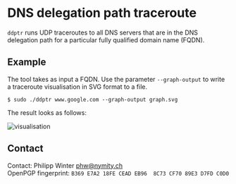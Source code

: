# DNS delegation path traceroute

`ddptr` runs UDP traceroutes to all DNS servers that are in the DNS delegation
path for a particular fully qualified domain name (FQDN).

Example
-------

The tool takes as input a FQDN.  Use the parameter `--graph-output` to write a
traceroute visualisation in SVG format to a file.

    $ sudo ./ddptr www.google.com --graph-output graph.svg

The result looks as follows:

![visualisation](https://nullhypothesis.github.com/ddptr-example.png)

Contact
-------
Contact: Philipp Winter <phw@nymity.ch>  
OpenPGP fingerprint: `B369 E7A2 18FE CEAD EB96  8C73 CF70 89E3 D7FD C0D0`
